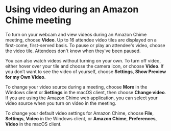 # Using video during an Amazon Chime meeting<a name="use-video"></a>

To turn on your webcam and view videos during an Amazon Chime meeting, choose **Video**\. Up to 16 attendee video tiles are displayed on a first\-come, first\-served basis\. To pause or play an attendee's video, choose the video tile\. Attendees don't know when they've been paused\.

You can also watch videos without turning on your own\. To turn off video, either hover over your tile and choose the camera icon, or choose **Video**\. If you don’t want to see the video of yourself, choose **Settings**, **Show Preview for my Own Video**\.

To change your video source during a meeting, choose **More** in the Windows client or **Settings** in the macOS client, then choose **Change video**\. If you are using the Amazon Chime web application, you can select your video source when you turn on video in the meeting\.

To change your default video settings for Amazon Chime, choose **File**, **Settings**, **Video** in the Windows client, or **Amazon Chime**, **Preferences**, **Video** in the macOS client\.